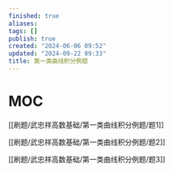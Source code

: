 ```yaml
---
finished: true
aliases: 
tags: []
publish: true
created: "2024-06-06 09:52"
updated: "2024-09-22 09:33"
title: 第一类曲线积分例题
---
```

# MOC

[[刷题/武忠祥高数基础/第一类曲线积分例题/题1]]

[[刷题/武忠祥高数基础/第一类曲线积分例题/题2]]

[[刷题/武忠祥高数基础/第一类曲线积分例题/题3]]
